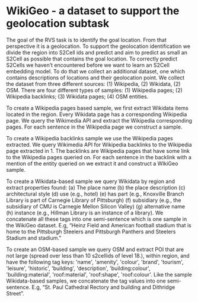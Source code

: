 # WikiGeo - a dataset to support the geolocation subtask

The goal of the RVS task is to identify the goal location. From that perspective it is a geolocation. To support the geolocation identification we divide the region into S2Cell ids and predict and aim to predict as small an S2Cell as possible that contains the goal location. To correctly predict S2Cells we haven’t encountered before we want to learn an S2Cell embedding model. To do that we collect an additional dataset, one which contains descriptions of locations and their geolocation point. We collect the dataset from three different sources: (1) Wikipedia, (2) Wikidata, (2) OSM. There are four different types of samples: (1) Wikipedia pages; (2) Wikipedia backlinks; (3) Wikidata pages; (4) OSM entities.


To create a Wikipedia pages based sample, we first extract Wikidata items located in the region. Every Wikidata page has a corresponding Wikipedia page. We query the Wikimedia API and extract the Wikipedia corresponding pages. For each sentence in the Wikipedia page we construct a sample.

To create a Wikipedia backlinks sample we use the Wikipedia pages extracted.  We query Wikimedia API for Wikipedia backlinks to the Wikipedia page extracted in 1. The backlinks are Wikipedia  pages that have some link to the Wikipedia pages queried on. For each sentence in the backlink with a mention of the entity queried on we extract it and construct a WIkiGeo sample.

To create a Wikidata-based sample we query Wikidata by region and extract properties found: (a) The place name (b) the place description (c) architectural style (d) use (e.g., hotel) (e) has part (e.g., Knoxville Branch Library is part of Carnegie Library of Pittsburgh) (f) subsidiary (e.g., the subsidiary of CMU is Carnegie Mellon Silicon Valley) (g) alternative name (h) instance (e.g., Hillman Library is an instance of a  library). We concatenate all these tags into one semi-sentence which is one sample in the WikiGeo dataset.  E.g, “Heinz Field and American football stadium that is home to the Pittsburgh Steelers and Pittsburgh Panthers and Steelers Stadium and stadium.”

To create an OSM-based sample we query OSM and extract POI that are not large (spread over less than 10 s2cellids of level 18.), within region, and have the following tag keys: 'name', 'amenity', 'colour', 'brand', 'tourism', 'leisure', 'historic', 'building', 'description', 'building:colour', 'building:material', 'roof:material', 'roof:shape', 'roof:colour'.  Like the sample Wikidata-based samples, we concatenate the tag values into one semi-sentence. E.g,  “St. Paul Cathedral Rectory and building and Dithridge Street”.
